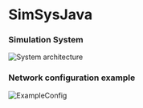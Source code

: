 # SimSysJava
### Simulation System
![System architecture](https://github.com/AlexZavr/SimSysJava/raw/master/schemes/SimSys.png)
### Network configuration example
![ExampleConfig](https://github.com/AlexZavr/SimSysJava/raw/master/schemes/NetworkConfigurationExample.png)

